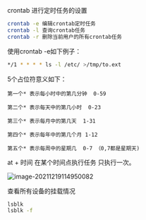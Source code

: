 crontab 进行定时任务的设置

```bash
crontab -e 编辑crontab定时任务
crontab -l 查询crontab任务
crontab -r 删除当前用户的所有crontab任务
```

使用crontab -e如下例子：

```bash
*/1 * * * * ls -l /etc/ >/tmp/to.ext
```

5个占位符意义如下：

```
第一个* 表示每小时中的第几分钟  0-59

第二个* 表示每天中的第几小时  0-23

第三个* 表示每月中的第几天  1-31

第四个* 表示每年中的第几个月 1-12

第五个* 表示每周中的星期几  0-7 （0,7都是星期天)
```

at + 时间  在某个时间点执行任务 只执行一次。

![image-20211219114950082](C:\Users\逐梦\AppData\Roaming\Typora\typora-user-images\image-20211219114950082.png)

查看所有设备的挂载情况

```bash
lsblk  
lsblk -f
```



